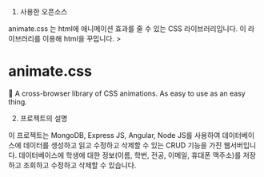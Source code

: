 1. 사용한 오픈소스

animate.css 는 html에 애니메이션 효과를 줄 수 있는 CSS 라이브러리입니다. 이 라이브러리를 이용해 html을 꾸밉니다. >

# animate.css
🍿 A cross-browser library of CSS animations. As easy to use as an easy thing.






2. 프로젝트의 설명

이 프로젝트는 MongoDB, Express JS, Angular, Node JS를 사용하여 데이터베이스에 데이터를 생성하고 읽고 수정하고 삭제할 수 있는 CRUD 기능을 가진 웹서버입니다.
데이터베이스에 학생에 대한 정보(이름, 학번, 전공, 이메일, 휴대폰 맥주소)를 저장하고 조회하고 수정하고 삭제할 수 있습니다.
 

